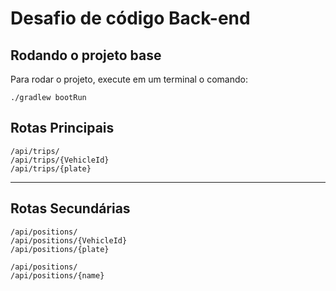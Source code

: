 # Desafio de código Back-end


## Rodando o projeto base

Para rodar o projeto, execute em um terminal o comando:

```
./gradlew bootRun
```
## Rotas Principais
```
/api/trips/
/api/trips/{VehicleId}
/api/trips/{plate}
```
----
## Rotas Secundárias
```
/api/positions/
/api/positions/{VehicleId}
/api/positions/{plate}
```
```
/api/positions/
/api/positions/{name}

```